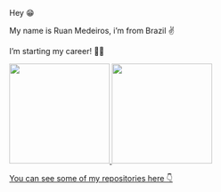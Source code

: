 
Hey 😁

My name is Ruan Medeiros, i’m from Brazil ✌️

I’m starting my career! 👨‍💻

<div>
  <a href="https://github.com/RuanMedTI">
  <img height="180em" src="https://github-readme-stats.vercel.app/api?username=RuanMedTI&show_icons=true&theme=dark&include_all_commits=true&count_private=true"/>
  <img height="180em" src="https://github-readme-stats.vercel.app/api/top-langs/?username=RuanMedTI&layout=compact&langs_count=7&theme=dark"/>
</div>

You can see some of my repositories here 👇

